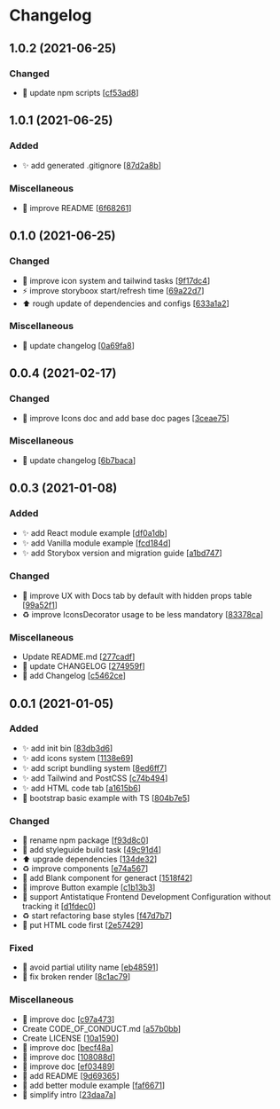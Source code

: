 # Changelog

<a name="1.0.2"></a>
## 1.0.2 (2021-06-25)

### Changed

- 🔧 update npm scripts [[cf53ad8](https://github.com/frontend/storybox/commit/cf53ad88af059700366592a0a4d00afb6f3cfe6a)]


<a name="1.0.1"></a>
## 1.0.1 (2021-06-25)

### Added

- ✨ add generated .gitignore [[87d2a8b](https://github.com/frontend/storybox/commit/87d2a8bb4787b0fbc8d4a8e834a1a56f5144fca6)]

### Miscellaneous

- 📝 improve README [[6f68261](https://github.com/frontend/storybox/commit/6f682619c6b38d08646b884da3a689c09106c5e3)]


<a name="0.1.0"></a>
## 0.1.0 (2021-06-25)

### Changed

- 🎨 improve icon system and tailwind tasks [[9f17dc4](https://github.com/frontend/storybox/commit/9f17dc42b1ed8046673adfca5f025832023ad7f1)]
- ⚡ improve storyboox start/refresh time [[69a22d7](https://github.com/frontend/storybox/commit/69a22d72c9bcaee9fb0a49de11000d6b5487e11c)]
- ⬆️ rough update of dependencies and configs [[633a1a2](https://github.com/frontend/storybox/commit/633a1a2b52121c2b35f3991ab9dae9db1b53b42f)]

### Miscellaneous

- 📝 update changelog [[0a69fa8](https://github.com/frontend/storybox/commit/0a69fa848aaa124600e125e749e0ac01db84e46a)]


<a name="0.0.4"></a>
## 0.0.4 (2021-02-17)

### Changed

- 🎨 improve Icons doc and add base doc pages [[3ceae75](https://github.com/frontend/storybox/commit/3ceae758d4fb213f20ec993eb1aededffd8436ec)]

### Miscellaneous

- 📝 update changelog [[6b7baca](https://github.com/frontend/storybox/commit/6b7baca6d09afa3f9e2ca03f3a6e1828109124ad)]


<a name="0.0.3"></a>
## 0.0.3 (2021-01-08)

### Added

- ✨ add React module example [[df0a1db](https://github.com/frontend/storybox/commit/df0a1db64e3ec5af7a562334364651385e35f761)]
- ✨ add Vanilla module example [[fcd184d](https://github.com/frontend/storybox/commit/fcd184d18c7b9be89723b311045d21dda9a7dd1d)]
- ✨ add Storybox version and migration guide [[a1bd747](https://github.com/frontend/storybox/commit/a1bd747b8b9dc399ee26b8339937978b62921510)]

### Changed

- 🚸 improve UX with Docs tab by default with hidden props table [[99a52f1](https://github.com/frontend/storybox/commit/99a52f12007263816bb9ff85e472f6e8f90b34b4)]
- ♻️ improve IconsDecorator usage to be less mandatory [[83378ca](https://github.com/frontend/storybox/commit/83378caa4f68dcbd3d3bcf547682e9200f1f387c)]

### Miscellaneous

-  Update README.md [[277cadf](https://github.com/frontend/storybox/commit/277cadfc1ff73b154c355ab3b2354bc7b81f8a1a)]
- 📝 update CHANGELOG [[274959f](https://github.com/frontend/storybox/commit/274959f3442e75e1f5191c6db9287c4ebcea2082)]
- 📝 add Changelog [[c5462ce](https://github.com/frontend/storybox/commit/c5462cee7f1e9702f5c8bb9fdccfd81958e1bc55)]


<a name="0.0.1"></a>
## 0.0.1 (2021-01-05)

### Added

- ✨ add init bin [[83db3d6](https://github.com/frontend/storybox/commit/83db3d66b10153230310f1409b15b1f84d218e86)]
- ✨ add icons system [[1138e69](https://github.com/frontend/storybox/commit/1138e692f76f53d50b9c4fa9b0d2f212ed9727a2)]
- ✨ add script bundling system [[8ed6ff7](https://github.com/frontend/storybox/commit/8ed6ff7b20cc3a50c5149c294720e5ac6a654090)]
- ✨ add Tailwind and PostCSS [[c74b494](https://github.com/frontend/storybox/commit/c74b494f1998a0569d0427008b62f216faf565ae)]
- ✨ add HTML code tab [[a1615b6](https://github.com/frontend/storybox/commit/a1615b65dc46f0b9adcf75be59368e2be992b751)]
- 🎉 bootstrap basic example with TS [[804b7e5](https://github.com/frontend/storybox/commit/804b7e53f3277e4e1ecf386043a588042e0d7969)]

### Changed

- 🔧 rename npm package [[f93d8c0](https://github.com/frontend/storybox/commit/f93d8c09e646e21d5c01cf33c8ab18cfd160edcd)]
- 🔧 add styleguide build task [[49c91d4](https://github.com/frontend/storybox/commit/49c91d438d373e2a6d99c88497d498335eacd00d)]
- ⬆️ upgrade dependencies [[134de32](https://github.com/frontend/storybox/commit/134de325398310c43d961c1f50d8b8454eb635c5)]
- ♻️ improve components [[e74a567](https://github.com/frontend/storybox/commit/e74a5673a8f2d49026c647db9bce779dd79e5a73)]
- 💄 add Blank component for generact [[1518f42](https://github.com/frontend/storybox/commit/1518f422a157c60d28940bc424722d77a8912c81)]
- 🎨 improve Button example [[c1b13b3](https://github.com/frontend/storybox/commit/c1b13b3a81253a6a7275b58cdbad4e01d8680f3a)]
- 🔧 support Antistatique Frontend Development Configuration without tracking it [[d1fdec0](https://github.com/frontend/storybox/commit/d1fdec0458a83d117821c5342cd4d5b22c13eb48)]
- ♻️ start refactoring base styles [[f47d7b7](https://github.com/frontend/storybox/commit/f47d7b7f574d907a5a6d98e89043b9beac785f16)]
- 🔧 put HTML code first [[2e57429](https://github.com/frontend/storybox/commit/2e5742930416e0ca553b8c8917632d8fcbf8c2df)]

### Fixed

- 🐛 avoid partial utility name [[eb48591](https://github.com/frontend/storybox/commit/eb48591e772cb1009eb4433bfe580a6d188f1ae8)]
- 🐛 fix broken render [[8c1ac79](https://github.com/frontend/storybox/commit/8c1ac7968a68c71ab69b2ae17e9e26948e8c61d4)]

### Miscellaneous

- 📝 improve doc [[c97a473](https://github.com/frontend/storybox/commit/c97a47382c34d1fb053e93f96e12bfdcb7892d5b)]
-  Create CODE_OF_CONDUCT.md [[a57b0bb](https://github.com/frontend/storybox/commit/a57b0bbb1960eb292690e8f5ed7882f2048856a0)]
-  Create LICENSE [[10a1590](https://github.com/frontend/storybox/commit/10a15907f1eab039784f14727c46a863a6d0af1e)]
- 📝 improve doc [[becf48a](https://github.com/frontend/storybox/commit/becf48a9b101fd38ac28d74b49c5f576573b1295)]
- 📝 improve doc [[108088d](https://github.com/frontend/storybox/commit/108088d150ac7ac1385d2c95755b88c62c070fca)]
- 📝 improve doc [[ef03489](https://github.com/frontend/storybox/commit/ef0348934dce1f287daaee7599c77af2a57a0ccf)]
- 📝 add README [[9d69365](https://github.com/frontend/storybox/commit/9d6936577e75823fa64b212193be2184e8b876f4)]
- 📝 add better module example [[faf6671](https://github.com/frontend/storybox/commit/faf6671f2c8f8bd73cde2618b9917dc8b0fa2711)]
- 📝 simplify intro [[23daa7a](https://github.com/frontend/storybox/commit/23daa7af5fdc29d1066f253c7a8739a7f88f4c24)]


